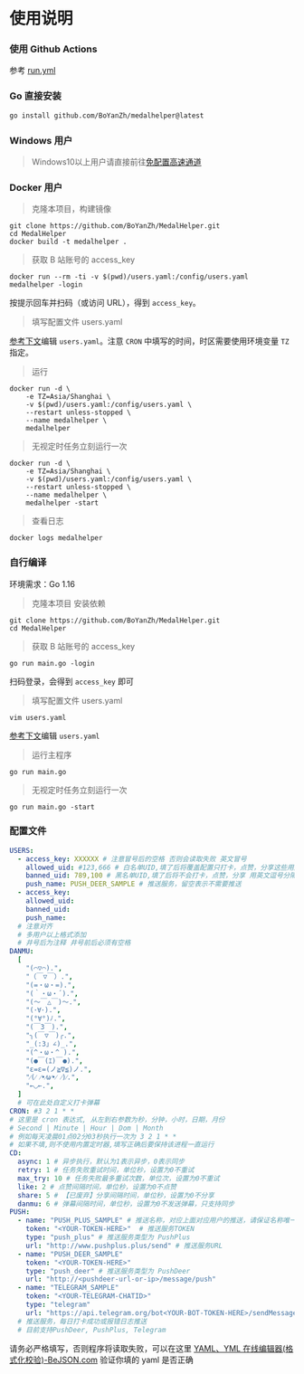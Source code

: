 # 使用说明

### 使用 Github Actions

参考 [run.yml](https://github.com/BoYanZh/MedalHelper/blob/master/.github/workflows/run.yml)

### Go 直接安装

```bash
go install github.com/BoYanZh/medalhelper@latest
```

### Windows 用户

> Windows10以上用户请直接前往[免配置高速通道](https://github.com/BoYanZh/MedalHelper/releases/tag/v1.4)

### Docker 用户

> 克隆本项目，构建镜像

```shell
git clone https://github.com/BoYanZh/MedalHelper.git
cd MedalHelper
docker build -t medalhelper .
```

> 获取 B 站账号的 access_key

```shell
docker run --rm -ti -v $(pwd)/users.yaml:/config/users.yaml medalhelper -login
```

按提示回车并扫码（或访问 URL），得到 `access_key`。

> 填写配置文件 users.yaml

[参考下文](#配置文件)编辑 `users.yaml`。注意 `CRON` 中填写的时间，时区需要使用环境变量 `TZ` 指定。

> 运行

```shell
docker run -d \
    -e TZ=Asia/Shanghai \
    -v $(pwd)/users.yaml:/config/users.yaml \
    --restart unless-stopped \
    --name medalhelper \
    medalhelper
```

> 无视定时任务立刻运行一次

```shell
docker run -d \
    -e TZ=Asia/Shanghai \
    -v $(pwd)/users.yaml:/config/users.yaml \
    --restart unless-stopped \
    --name medalhelper \
    medalhelper -start
```

> 查看日志

```shell
docker logs medalhelper
```

### 自行编译

环境需求：Go 1.16

> 克隆本项目 安装依赖

```shell
git clone https://github.com/BoYanZh/MedalHelper.git
cd MedalHelper
```

> 获取 B 站账号的 access_key

```shell
go run main.go -login
```
扫码登录，会得到 `access_key` 即可

> 填写配置文件 users.yaml

```shell
vim users.yaml
```
[参考下文](#配置文件)编辑 `users.yaml`

> 运行主程序

```shell
go run main.go
```

> 无视定时任务立刻运行一次

```shell
go run main.go -start
```

### 配置文件

```yaml
USERS:
  - access_key: XXXXXX # 注意冒号后的空格 否则会读取失败 英文冒号
    allowed_uid: #123,666 # 白名单UID,填了后将覆盖配置只打卡，点赞，分享这些用户的勋章 用英文逗号分隔 不填则不限制
    banned_uid: 789,100 # 黑名单UID,填了后将不会打卡，点赞，分享 用英文逗号分隔 不填则不限制
    push_name: PUSH_DEER_SAMPLE # 推送服务，留空表示不需要推送
  - access_key:
    allowed_uid:
    banned_uid:
    push_name:
  # 注意对齐
  # 多用户以上格式添加
  # 井号后为注释 井号前后必须有空格
DANMU:
  [
    "(⌒▽⌒).",
    "（￣▽￣）.",
    "(=・ω・=).",
    "(｀・ω・´).",
    "(〜￣△￣)〜.",
    "(･∀･).",
    "(°∀°)ﾉ.",
    "(￣3￣).",
    "╮(￣▽￣)╭.",
    "_(:3」∠)_.",
    "(^・ω・^ ).",
    "(●￣(ｴ)￣●).",
    "ε=ε=(ノ≧∇≦)ノ.",
    "⁄(⁄ ⁄•⁄ω⁄•⁄ ⁄)⁄.",
    "←◡←.",
  ]
  # 可在此处自定义打卡弹幕
CRON: #3 2 1 * *
# 这里是 cron 表达式, 从左到右参数为秒，分钟，小时，日期，月份
# Second | Minute | Hour | Dom | Month
# 例如每天凌晨01点02分03秒执行一次为 3 2 1 * *
# 如果不填,则不使用内置定时器,填写正确后要保持该进程一直运行
CD:
  async: 1 # 异步执行，默认为1表示异步，0表示同步
  retry: 1 # 任务失败重试时间，单位秒，设置为0不重试
  max_try: 10 # 任务失败最多重试次数，单位次，设置为0不重试
  like: 2 # 点赞间隔时间，单位秒，设置为0不点赞
  share: 5 # 【已废弃】分享间隔时间，单位秒，设置为0不分享
  danmu: 6 # 弹幕间隔时间，单位秒，设置为0不发送弹幕，只支持同步
PUSH:
  - name: "PUSH_PLUS_SAMPLE" # 推送名称，对应上面对应用户的推送，请保证名称唯一
    token: "<YOUR-TOKEN-HERE>"  # 推送服务TOKEN
    type: "push_plus" # 推送服务类型为 PushPlus
    url: "http://www.pushplus.plus/send" # 推送服务URL
  - name: "PUSH_DEER_SAMPLE" 
    token: "<YOUR-TOKEN-HERE>" 
    type: "push_deer" # 推送服务类型为 PushDeer
    url: "http://<pushdeer-url-or-ip>/message/push" 
  - name: "TELEGRAM_SAMPLE"
    token: "<YOUR-TELEGRAM-CHATID>"
    type: "telegram"
    url: "https://api.telegram.org/bot<YOUR-BOT-TOKEN-HERE>/sendMessage"
  # 推送服务，每日打卡成功或报错日志推送
  # 目前支持PushDeer, PushPlus, Telegram
```

请务必严格填写，否则程序将读取失败，可以在这里 [YAML、YML 在线编辑器(格式化校验)-BeJSON.com](https://www.bejson.com/validators/yaml_editor/) 验证你填的 yaml 是否正确
